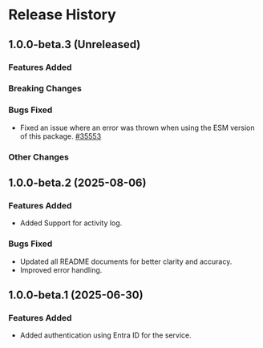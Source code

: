 # Release History

## 1.0.0-beta.3 (Unreleased)

### Features Added

### Breaking Changes

### Bugs Fixed

- Fixed an issue where an error was thrown when using the ESM version of this package. [#35553](https://github.com/Azure/azure-sdk-for-js/pull/35553)

### Other Changes

## 1.0.0-beta.2 (2025-08-06)

### Features Added

- Added Support for activity log.

### Bugs Fixed

- Updated all README documents for better clarity and accuracy.
- Improved error handling.

## 1.0.0-beta.1 (2025-06-30)

### Features Added

- Added authentication using Entra ID for the service.
